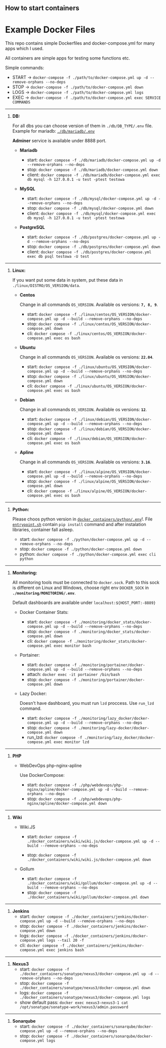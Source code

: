 ## How to start containers

# Example Docker Files

This repo contains simple Dockerfiles and docker-compose.yml for many apps which I used. 

All containers are simple apps for testing some functions etc.

Simple commands:
- START -> `docker-compose -f ./path/to/docker-compose.yml up -d --remove-orphans --no-deps`
- STOP -> `docker-compose -f ./path/to/docker-compose.yml down`
- LOGS -> `docker-compose -f ./path/to/docker-compose.yml logs`
- EXEC -> `docker-compose -f ./path/to/docker-compose.yml exec SERVICE COMMANDS`
___
1. __DB:__ 

    For all dbs you can choose version of them in `./db/DB_TYPE/.env` file. 
    Example for mariadb: [`./db/mariadb/.env`](./db/mariadb/.env)

    __Adminer__ service is available under 8888 port. 

    - __Mariadb__ 
        - start: `docker compose -f ./db/mariadb/docker-compose.yml up -d --remove-orphans --no-deps`
        - stop: `docker compose -f ./db/mariadb/docker-compose.yml down`
        - client: `docker compose -f ./db/mariadb/docker-compose.yml exec db mysql -h 127.0.0.1 -u test -ptest testowa`

    - __MySQL__ 
        - start: `docker compose -f ./db/mysql/docker-compose.yml up -d --remove-orphans --no-deps`
        - stop: `docker compose -f ./db/mysql/docker-compose.yml down`
        - client: `docker compose -f ./db/mysql/docker-compose.yml exec db mysql -h 127.0.0.1 -u test -ptest testowa`

    - __PostgreSQL__ 
        - start: `docker compose -f ./db/postgres/docker-compose.yml up -d --remove-orphans --no-deps`
        - stop: `docker compose -f ./db/postgres/docker-compose.yml down`
        - client: `docker compose -f ./db/postgres/docker-compose.yml exec db psql testowa -U test`
___
1. __Linux:__
   
    If you want put some data in system, put these data in `./linux/DISTRO/OS_VERSION/data`.
    - __Centos__ 

        Change in all commands `OS_VERSION`. Available os versions: __`7, 8, 9`__. 
        - start: `docker compose -f ./linux/centos/OS_VERSION/docker-compose.yml up -d --build --remove-orphans --no-deps`
        - stop: `docker compose -f ./linux/centos/OS_VERSION/docker-compose.yml down`
        - cli: `docker compose -f ./linux/centos/OS_VERSION/docker-compose.yml exec os bash`

    - __Ubuntu__ 

        Change in all commands `OS_VERSION`. Available os versions: __`22.04`__.
        - start: `docker compose -f ./linux/ubuntu/OS_VERSION/docker-compose.yml up -d --build --remove-orphans --no-deps`
        - stop: `docker compose -f ./linux/ubuntu/OS_VERSION/docker-compose.yml down`
        - cli: `docker compose -f ./linux/ubuntu/OS_VERSION/docker-compose.yml exec os bash`

    - __Debian__ 

        Change in all commands `OS_VERSION`. Available os versions: __`12`__.
        - start: `docker compose -f ./linux/debian/OS_VERSION/docker-compose.yml up -d --build --remove-orphans --no-deps`
        - stop: `docker compose -f ./linux/debian/OS_VERSION/docker-compose.yml down`
        - cli: `docker compose -f ./linux/debian/OS_VERSION/docker-compose.yml exec os bash`
  
    - __Apline__ 

        Change in all commands `OS_VERSION`. Available os versions: __`3.16`__.
        - start: `docker compose -f ./linux/alpine/OS_VERSION/docker-compose.yml up -d --build --remove-orphans --no-deps`
        - stop: `docker compose -f ./linux/alpine/OS_VERSION/docker-compose.yml down`
        - cli: `docker compose -f ./linux/alpine/OS_VERSION/docker-compose.yml exec os bash`
  
___
1. __Python:__
   
   Please choos python version in [`docker_containers/python/.env`](./python/.env)!. 
   File [`entrypoint.sh`](./python/entrypoint.sh) contain `pip install` command and after instalation libraries, container fall asleep.

    - start: `docker compose -f ./python/docker-compose.yml up -d --remove-orphans --no-deps`
    - stop: `docker compose -f ./python/docker-compose.yml down`
    - python: `docker compose -f ./python/docker-compose.yml exec cli python`
___
1. __Monitoring:__

    All monitoring tools must be connected to `docker.sock`. Path to this sock is different on Linux and Windows, choose right env `DOCKER_SOCK`
    in __`./monitoring/MONITORING/.env`__. 

    Default dashboards are available under `localhost:${HOST_PORT:-8889}`

    - Docker Container Stats:

        - start: `docker compose -f ./monitoring/docker_stats/docker-compose.yml up -d --build --remove-orphans --no-deps`
        - stop: `docker compose -f ./monitoring/docker_stats/docker-compose.yml down`
        - cli: `docker compose -f ./monitoring/docker_stats/docker-compose.yml exec monitor bash`
        
    - Portainer:

        - start: `docker compose -f ./monitoring/portainer/docker-compose.yml up -d --build --remove-orphans --no-deps`
        - attach: `docker exec -it portainer /bin/bash`
        - stop: `docker compose -f ./monitoring/portainer/docker-compose.yml down`
    
    - Lazy Docker:

        Doesn't have dashboard, you must run `lzd` proccess. Use `run_lzd` command.

        - start: `docker compose -f ./monitoring/lazy_docker/docker-compose.yml up -d --build --remove-orphans --no-deps`
        - stop: `docker compose -f ./monitoring/lazy-docker/docker-compose.yml down`
        - run_lzd: `docker compose -f ./monitoring/lazy_docker/docker-compose.yml exec monitor lzd`
___
1. __PHP__
    - WebDevOps php-nginx-apline

        Use DockerCompose:
        - start: `docker compose -f ./php/webdevops/php-nginx/apline/docker-compose.yml up -d --build --remove-orphans --no-deps`
        - stop: `docker compose -f ./php/webdevops/php-nginx/apline/docker-compose.yml down`
___
1. __Wiki__
    - Wiki.JS
        - start: `docker compose -f ./docker_containers/wiki/wiki.js/docker-compose.yml up -d --build --remove-orphans --no-deps`
        
        - stop: `docker compose -f ./docker_containers/wiki/wiki.js/docker-compose.yml down`

    - Gollum
        - start: `docker compose -f ./docker_containers/wiki/gollum/docker-compose.yml up -d --build --remove-orphans --no-deps`
        - stop: `docker compose -f ./docker_containers/wiki/gollum/docker-compose.yml down`
___
1. __Jenkins__
   - start: `docker compose -f ./docker_containers/jenkins/docker-compose.yml up -d --build --remove-orphans --no-deps`
   - stop: `docker compose -f ./docker_containers/jenkins/docker-compose.yml down`
   - logs: `docker compose -f ./docker_containers/jenkins/docker-compose.yml logs --tail 20 -f`
   - cli: `docker compose -f ./docker_containers/jenkins/docker-compose.yml exec jenkins bash`
___

1. __Nexus3__
    - start: `docker compose -f ./docker_containers/sonatype/nexus3/docker-compose.yml up -d --remove-orphans --no-deps`
    - stop: `docker compose -f ./docker_containers/sonatype/nexus3/docker-compose.yml down`
    - logs: `docker compose -f ./docker_containers/sonatype/nexus3/docker-compose.yml logs`
    - show default pass: `docker exec nexus3-nexus3-1 cat /opt/sonatype/sonatype-work/nexus3/admin.password`
___

1. __Sonarqube__
    - start: `docker compose -f ./docker_containers/sonarqube/docker-compose.yml up -d --remove-orphans --no-deps`
    - stop: `docker compose -f ./docker_containers/sonarqube/docker-compose.yml logs`
